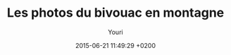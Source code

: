 ---
title: Les photos du bivouac en montagne
title_seo: ""
description: ""
date: 2015-06-21 11:49:29 +0200
hero_image:
thumbnail:
category: Reportage photo
excerpt: "Partis en petit comité de 5 courageux, nous avons mis plus de 7 heures avant d'atteindre notre lieu de bivouac. Couché de soleil sur les cimes, et marmottes au petit matin..."
author: Youri
---